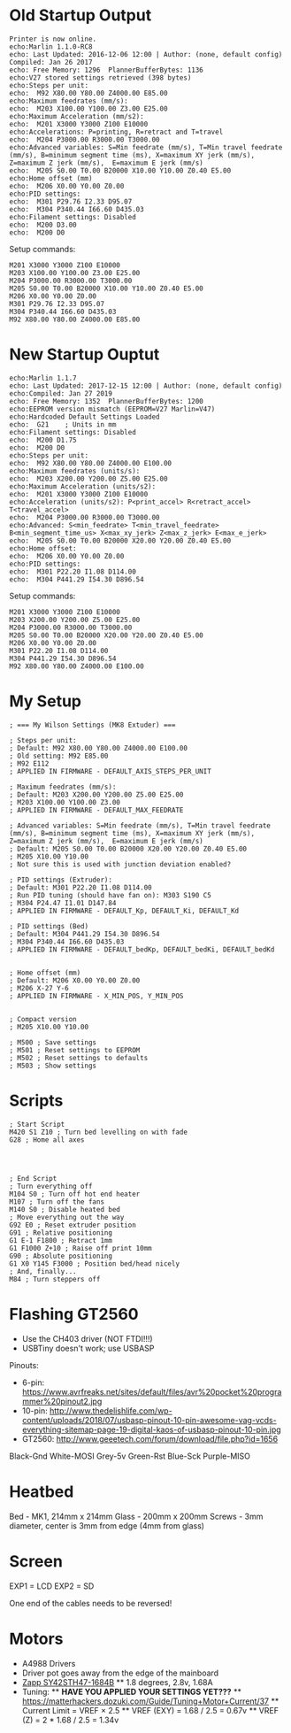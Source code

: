 # Old Startup Output

```
Printer is now online.
echo:Marlin 1.1.0-RC8
echo: Last Updated: 2016-12-06 12:00 | Author: (none, default config)
Compiled: Jan 26 2017
echo: Free Memory: 1296  PlannerBufferBytes: 1136
echo:V27 stored settings retrieved (398 bytes)
echo:Steps per unit:
echo:  M92 X80.00 Y80.00 Z4000.00 E85.00
echo:Maximum feedrates (mm/s):
echo:  M203 X100.00 Y100.00 Z3.00 E25.00
echo:Maximum Acceleration (mm/s2):
echo:  M201 X3000 Y3000 Z100 E10000
echo:Accelerations: P=printing, R=retract and T=travel
echo:  M204 P3000.00 R3000.00 T3000.00
echo:Advanced variables: S=Min feedrate (mm/s), T=Min travel feedrate (mm/s), B=minimum segment time (ms), X=maximum XY jerk (mm/s),  Z=maximum Z jerk (mm/s),  E=maximum E jerk (mm/s)
echo:  M205 S0.00 T0.00 B20000 X10.00 Y10.00 Z0.40 E5.00
echo:Home offset (mm)
echo:  M206 X0.00 Y0.00 Z0.00
echo:PID settings:
echo:  M301 P29.76 I2.33 D95.07
echo:  M304 P340.44 I66.60 D435.03
echo:Filament settings: Disabled
echo:  M200 D3.00
echo:  M200 D0
```

Setup commands:
```
M201 X3000 Y3000 Z100 E10000
M203 X100.00 Y100.00 Z3.00 E25.00
M204 P3000.00 R3000.00 T3000.00
M205 S0.00 T0.00 B20000 X10.00 Y10.00 Z0.40 E5.00
M206 X0.00 Y0.00 Z0.00
M301 P29.76 I2.33 D95.07
M304 P340.44 I66.60 D435.03
M92 X80.00 Y80.00 Z4000.00 E85.00
```


# New Startup Ouptut

```
echo:Marlin 1.1.7
echo: Last Updated: 2017-12-15 12:00 | Author: (none, default config)
echo:Compiled: Jan 27 2019
echo: Free Memory: 1352  PlannerBufferBytes: 1200
echo:EEPROM version mismatch (EEPROM=V27 Marlin=V47)
echo:Hardcoded Default Settings Loaded
echo:  G21    ; Units in mm
echo:Filament settings: Disabled
echo:  M200 D1.75
echo:  M200 D0
echo:Steps per unit:
echo:  M92 X80.00 Y80.00 Z4000.00 E100.00
echo:Maximum feedrates (units/s):
echo:  M203 X200.00 Y200.00 Z5.00 E25.00
echo:Maximum Acceleration (units/s2):
echo:  M201 X3000 Y3000 Z100 E10000
echo:Acceleration (units/s2): P<print_accel> R<retract_accel> T<travel_accel>
echo:  M204 P3000.00 R3000.00 T3000.00
echo:Advanced: S<min_feedrate> T<min_travel_feedrate> B<min_segment_time_us> X<max_xy_jerk> Z<max_z_jerk> E<max_e_jerk>
echo:  M205 S0.00 T0.00 B20000 X20.00 Y20.00 Z0.40 E5.00
echo:Home offset:
echo:  M206 X0.00 Y0.00 Z0.00
echo:PID settings:
echo:  M301 P22.20 I1.08 D114.00
echo:  M304 P441.29 I54.30 D896.54
```

Setup commands:
```
M201 X3000 Y3000 Z100 E10000
M203 X200.00 Y200.00 Z5.00 E25.00
M204 P3000.00 R3000.00 T3000.00
M205 S0.00 T0.00 B20000 X20.00 Y20.00 Z0.40 E5.00
M206 X0.00 Y0.00 Z0.00
M301 P22.20 I1.08 D114.00
M304 P441.29 I54.30 D896.54
M92 X80.00 Y80.00 Z4000.00 E100.00
```


# My Setup

```
; === My Wilson Settings (MK8 Extuder) ===

; Steps per unit:
; Default: M92 X80.00 Y80.00 Z4000.00 E100.00
; Old setting: M92 E85.00
; M92 E112
; APPLIED IN FIRMWARE - DEFAULT_AXIS_STEPS_PER_UNIT

; Maximum feedrates (mm/s):
; Default: M203 X200.00 Y200.00 Z5.00 E25.00
; M203 X100.00 Y100.00 Z3.00
; APPLIED IN FIRMWARE - DEFAULT_MAX_FEEDRATE

; Advanced variables: S=Min feedrate (mm/s), T=Min travel feedrate (mm/s), B=minimum segment time (ms), X=maximum XY jerk (mm/s),  Z=maximum Z jerk (mm/s),  E=maximum E jerk (mm/s)
; Default: M205 S0.00 T0.00 B20000 X20.00 Y20.00 Z0.40 E5.00
; M205 X10.00 Y10.00
; Not sure this is used with junction deviation enabled?

; PID settings (Extruder):
; Default: M301 P22.20 I1.08 D114.00
; Run PID tuning (should have fan on): M303 S190 C5
; M304 P24.47 I1.01 D147.84
; APPLIED IN FIRMWARE - DEFAULT_Kp, DEFAULT_Ki, DEFAULT_Kd

; PID settings (Bed)
; Default: M304 P441.29 I54.30 D896.54
; M304 P340.44 I66.60 D435.03
; APPLIED IN FIRMWARE - DEFAULT_bedKp, DEFAULT_bedKi, DEFAULT_bedKd


; Home offset (mm)
; Default: M206 X0.00 Y0.00 Z0.00
; M206 X-27 Y-6
; APPLIED IN FIRMWARE - X_MIN_POS, Y_MIN_POS


; Compact version
; M205 X10.00 Y10.00

; M500 ; Save settings
; M501 ; Reset settings to EEPROM
; M502 ; Reset settings to defaults
; M503 ; Show settings
```


# Scripts

```
; Start Script
M420 S1 Z10 ; Turn bed levelling on with fade
G28 ; Home all axes




; End Script
; Turn everything off
M104 S0 ; Turn off hot end heater
M107 ; Turn off the fans
M140 S0 ; Disable heated bed
; Move everything out the way
G92 E0 ; Reset extruder position
G91 ; Relative positioning
G1 E-1 F1800 ; Retract 1mm
G1 F1000 Z+10 ; Raise off print 10mm
G90 ; Absolute positioning
G1 X0 Y145 F3000 ; Position bed/head nicely
; And, finally...
M84 ; Turn steppers off
```


# Flashing GT2560

* Use the CH403 driver (NOT FTDI!!!)
* USBTiny doesn't work; use USBASP

Pinouts:
* 6-pin: https://www.avrfreaks.net/sites/default/files/avr%20pocket%20programmer%20pinout2.jpg
* 10-pin: http://www.thedelishlife.com/wp-content/uploads/2018/07/usbasp-pinout-10-pin-awesome-vag-vcds-everything-sitemap-page-19-digital-kaos-of-usbasp-pinout-10-pin.jpg
* GT2560: http://www.geeetech.com/forum/download/file.php?id=1656

Black-Gnd
White-MOSI
Grey-5v
Green-Rst
Blue-Sck
Purple-MISO


# Heatbed

Bed - MK1, 214mm x 214mm
Glass - 200mm x 200mm
Screws - 3mm diameter, center is 3mm from edge (4mm from glass)


# Screen

EXP1 = LCD
EXP2 = SD

One end of the cables needs to be reversed!


# Motors

* A4988 Drivers
* Driver pot goes away from the edge of the mainboard
* [Zapp SY42STH47-1684B](https://www.zappautomation.co.uk/sy42sth47-1684b-high-torque-hybrid-stepper-motors.html)
** 1.8 degrees, 2.8v, 1.68A
* Tuning:
** **HAVE YOU APPLIED YOUR SETTINGS YET???**
** https://matterhackers.dozuki.com/Guide/Tuning+Motor+Current/37
** Current Limit = VREF × 2.5
** VREF (EXY) = 1.68 / 2.5 = 0.67v
** VREF (Z) = 2 * 1.68 / 2.5 = 1.34v
